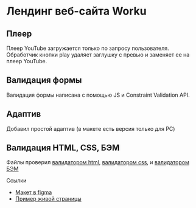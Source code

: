 # Лендинг веб-сайта Worku

## Плеер
Плеер YouTube загружается только по запросу пользователя. Обработчик кнопки play удаляет заглушку с превью и заменяет ее на плеер YouTube. 

## Валидация формы
Валидация формы написана с помощью JS и Constraint Validation API.

## Адаптив
Добавил простой адаптив (в макете есть версия только для PC)

## Валидация HTML, CSS, БЭМ
Файлы проверил [валидатором html](https://validator.w3.org/), [валидатором css](https://jigsaw.w3.org/css-validator/), и [валидатором БЭМ](https://yoksel.github.io/html-tree/)

Ссылки
- [Макет в figma](https://www.figma.com/community/file/1119570033612610010)
- [Пример живой страницы](https://dimoncss.ru/myworks/worku/)